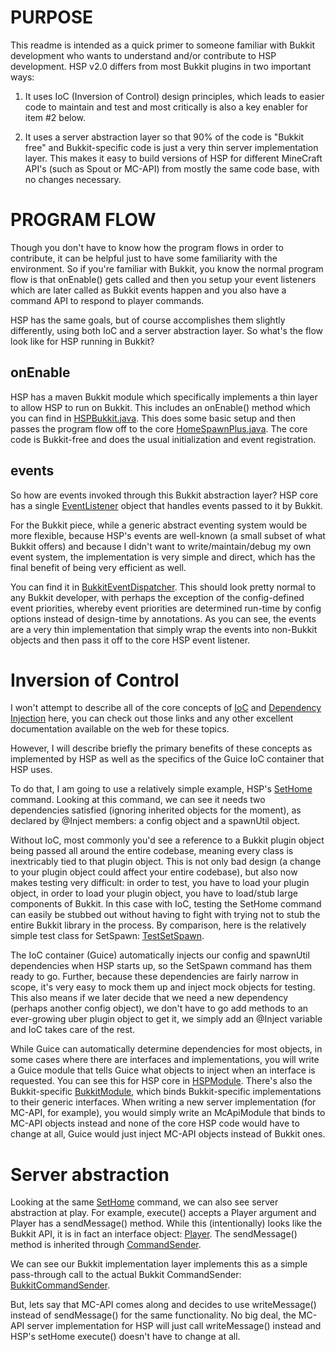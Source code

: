 PURPOSE
=======
This readme is intended as a quick primer to someone familiar with Bukkit development who wants to understand and/or contribute to HSP development. HSP v2.0 differs from most Bukkit plugins in two important ways:

1. It uses IoC (Inversion of Control) design principles, which leads to easier code to maintain and test and most critically is also a key enabler for item #2 below.

2. It uses a server abstraction layer so that 90% of the code is "Bukkit free" and Bukkit-specific code is just a very thin server implementation layer. This makes it easy to build versions of HSP for different MineCraft API's (such as Spout or MC-API) from mostly the same code base, with no changes necessary.

PROGRAM FLOW
============
Though you don't have to know how the program flows in order to contribute, it can be helpful just to have some familiarity with the environment. So if you're familiar with Bukkit, you know the normal program flow is that onEnable() gets called and then you setup your event listeners which are later called as Bukkit events happen and you also have a command API to respond to player commands.

HSP has the same goals, but of course accomplishes them slightly differently, using both IoC and a server abstraction layer. So what's the flow look like for HSP running in Bukkit?


onEnable
--------
HSP has a maven Bukkit module which specifically implements a thin layer to allow HSP to run on Bukkit. This includes an onEnable() method which you can find in [HSPBukkit.java](https://github.com/andune/HomeSpawnPlus/blob/Modules/bukkit/src/main/java/com/andune/minecraft/hsp/server/bukkit/HSPBukkit.java#L58). This does some basic setup and then passes the program flow off to the core [HomeSpawnPlus.java](https://github.com/andune/HomeSpawnPlus/blob/Modules/core/src/main/java/com/andune/minecraft/hsp/HomeSpawnPlus.java#L66). The core code is Bukkit-free and does the usual initialization and event registration.

events
------
So how are events invoked through this Bukkit abstraction layer? HSP core has a single [EventListener](https://github.com/andune/HomeSpawnPlus/blob/Modules/core/src/main/java/com/andune/minecraft/hsp/EventListener.java#L70) object that handles events passed to it by Bukkit.

For the Bukkit piece, while a generic abstract eventing system would be more flexible, because HSP's events are well-known (a small subset of what Bukkit offers) and because I didn't want to write/maintain/debug my own event system, the implementation is very simple and direct, which has the final benefit of being very efficient as well.

You can find it in [BukkitEventDispatcher](https://github.com/andune/HomeSpawnPlus/blob/Modules/bukkit/src/main/java/com/andune/minecraft/hsp/server/bukkit/BukkitEventDispatcher.java#L62). This should look pretty normal to any Bukkit developer, with perhaps the exception of the config-defined event priorities, whereby event priorities are determined run-time by config options instead of design-time by annotations. As you can see, the events are a very thin implementation that simply wrap the events into non-Bukkit objects and then pass it off to the core HSP event listener.

Inversion of Control
====================
I won't attempt to describe all of the core concepts of [IoC](http://en.wikipedia.org/wiki/Inversion_of_control) and [Dependency Injection](http://en.wikipedia.org/wiki/Dependency_injection) here, you can check out those links and any other excellent documentation available on the web for these topics.

However, I will describe briefly the primary benefits of these concepts as implemented by HSP as well as the specifics of the Guice IoC container that HSP uses.

To do that, I am going to use a relatively simple example, HSP's [SetHome](https://github.com/andune/HomeSpawnPlus/blob/Modules/core/src/main/java/com/andune/minecraft/hsp/commands/SetSpawn.java) command. Looking at this command, we can see it needs two dependencies satisfied (ignoring inherited objects for the moment), as declared by @Inject members: a config object and a spawnUtil object.

Without IoC, most commonly you'd see a reference to a Bukkit plugin object being passed all around the entire codebase, meaning every class is inextricably tied to that plugin object. This is not only bad design (a change to your plugin object could affect your entire codebase), but also now makes testing very difficult: in order to test, you have to load your plugin object, in order to load your plugin object, you have to load/stub large components of Bukkit. In this case with IoC, testing the SetHome command can easily be stubbed out without having to fight with trying not to stub the entire Bukkit library in the process. By comparison, here is the relatively simple test class for SetSpawn: [TestSetSpawn](https://github.com/andune/HomeSpawnPlus/blob/Modules/core/src/test/java/com/andune/minecraft/hsp/commands/TestSetSpawn.java).

The IoC container (Guice) automatically injects our config and spawnUtil dependencies when HSP starts up, so the SetSpawn command has them ready to go. Further, because these dependencies are fairly narrow in scope, it's very easy to mock them up and inject mock objects for testing. This also means if we later decide that we need a new dependency (perhaps another config object), we don't have to go add methods to an ever-growing uber plugin object to get it, we simply add an @Inject variable and IoC takes care of the rest.

While Guice can automatically determine dependencies for most objects, in some cases where there are interfaces and implementations, you will write a Guice module that tells Guice what objects to inject when an interface is requested. You can see this for HSP core in [HSPModule](https://github.com/andune/HomeSpawnPlus/blob/Modules/core/src/main/java/com/andune/minecraft/hsp/guice/HSPModule.java). There's also the Bukkit-specific [BukkitModule](https://github.com/andune/HomeSpawnPlus/blob/Modules/bukkit/src/main/java/com/andune/minecraft/hsp/guice/BukkitModule.java), which binds Bukkit-specific implementations to their generic interfaces. When writing a new server implementation (for MC-API, for example), you would simply write an McApiModule that binds to MC-API objects instead and none of the core HSP code would have to change at all, Guice would just inject MC-API objects instead of Bukkit ones.

Server abstraction
==================
Looking at the same [SetHome](https://github.com/andune/HomeSpawnPlus/blob/Modules/core/src/main/java/com/andune/minecraft/hsp/commands/SetSpawn.java) command, we can also see server abstraction at play. For example, execute() accepts a Player argument and Player has a sendMessage() method. While this (intentionally) looks like the Bukkit API, it is in fact an interface object: [Player](https://github.com/andune/HomeSpawnPlus/blob/Modules/api/src/main/java/com/andune/minecraft/hsp/server/api/Player.java). The sendMessage() method is inherited through [CommandSender](https://github.com/andune/HomeSpawnPlus/blob/Modules/api/src/main/java/com/andune/minecraft/hsp/server/api/CommandSender.java).

We can see our Bukkit implementation layer implements this as a simple pass-through call to the actual Bukkit CommandSender: [BukkitCommandSender](https://github.com/andune/HomeSpawnPlus/blob/Modules/bukkit/src/main/java/com/andune/minecraft/hsp/server/bukkit/BukkitCommandSender.java#L46).

But, lets say that MC-API comes along and decides to use writeMessage() instead of sendMessage() for the same functionality. No big deal, the MC-API server implementation for HSP will just call writeMessage() instead and HSP's setHome execute() doesn't have to change at all.
